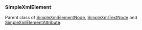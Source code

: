 ### SimpleXmlElement

Parent class of [SimpleXmlElementNode](./SimpleXmlElementNode.md), [SimpleXmlTextNode](./SimpleXmlTextNode.md) and [SimpleXmlElementAttribute](./SimpleXmlElementAttribute.md).
